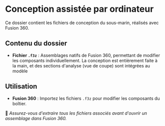 # Conception assistée par ordinateur

Ce dossier contient les fichiers de conception du sous-marin, réalisés avec Fusion 360.

## Contenu du dossier

- **Fichier `.f3z`** : Assemblages natifs de Fusion 360, permettant de modifier les composants individuellement. La conception est entièrement faite à la main, et des sections d'analyse (vue de coupe) sont intégrées au modèle

## Utilisation

- **Fusion 360** : Importez les fichiers `.f3z` pour modifier les composants du boîtier.

📁 *Assurez-vous d'extraire tous les fichiers associés avant d'ouvrir un assemblage dans Fusion 360.*
